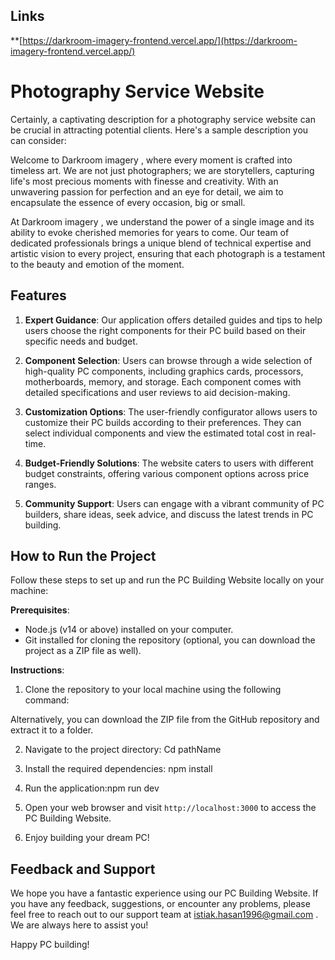 ## Links

**[https://darkroom-imagery-frontend.vercel.app/](https://darkroom-imagery-frontend.vercel.app/)


# Photography Service Website


Certainly, a captivating description for a photography service website can be crucial in attracting potential clients. Here's a sample description you can consider:

Welcome to Darkroom imagery , where every moment is crafted into timeless art. We are not just photographers; we are storytellers, capturing life's most precious moments with finesse and creativity. With an unwavering passion for perfection and an eye for detail, we aim to encapsulate the essence of every occasion, big or small.

At Darkroom imagery , we understand the power of a single image and its ability to evoke cherished memories for years to come. Our team of dedicated professionals brings a unique blend of technical expertise and artistic vision to every project, ensuring that each photograph is a testament to the beauty and emotion of the moment.

## Features

1. **Expert Guidance**: Our application offers detailed guides and tips to help users choose the right components for their PC build based on their specific needs and budget.

2. **Component Selection**: Users can browse through a wide selection of high-quality PC components, including graphics cards, processors, motherboards, memory, and storage. Each component comes with detailed specifications and user reviews to aid decision-making.

3. **Customization Options**: The user-friendly configurator allows users to customize their PC builds according to their preferences. They can select individual components and view the estimated total cost in real-time.

4. **Budget-Friendly Solutions**: The website caters to users with different budget constraints, offering various component options across price ranges.

5. **Community Support**: Users can engage with a vibrant community of PC builders, share ideas, seek advice, and discuss the latest trends in PC building.

## How to Run the Project

Follow these steps to set up and run the PC Building Website locally on your machine:

**Prerequisites**:

- Node.js (v14 or above) installed on your computer.
- Git installed for cloning the repository (optional, you can download the project as a ZIP file as well).

**Instructions**:

1. Clone the repository to your local machine using the following command:

Alternatively, you can download the ZIP file from the GitHub repository and extract it to a folder.

2. Navigate to the project directory: Cd pathName

3. Install the required dependencies: npm install

4. Run the application:npm run dev

5. Open your web browser and visit `http://localhost:3000` to access the PC Building Website.

6. Enjoy building your dream PC!

## Feedback and Support

We hope you have a fantastic experience using our PC Building Website. If you have any feedback, suggestions, or encounter any problems, please feel free to reach out to our support team at istiak.hasan1996@gmail.com . We are always here to assist you!

Happy PC building!
